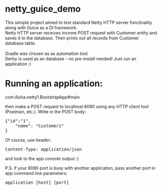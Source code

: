 # netty_guice_demo

This simiple project aimed to test standard Netty HTTP server functinality along with Guice as a DI framework.<br>
Netty HTTP server receives income POST request with Customer entity and saves it to the database. 
Then prints out all records from Customer database table.<br><br>
Gradle was chosen as as automation tool.<br>
Derby is used as an database - no pre-install needed! Just run an application :)

# Running an application:
com.illuha.netty1.BootstrapApp#main

then make a POST request to localhost:8080 using any HTTP client tool (Postman, etc.). Write in the POST body:
<pre>
{"id":"1",
	"name": "Customer1"
}
</pre>
Of course, use header:
<pre>
Content-Type: application/json
</pre>

and look to the app console output :)

P.S. if your 8080 port is busy with another application, pass another port in app command line parameters:

<pre>
application [host] [port]
<pre>
